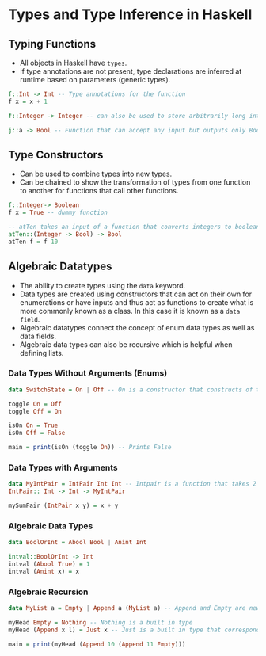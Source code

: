 # Types and Type Inference in Haskell

## Typing Functions
* All objects in Haskell have `types`.
* If type annotations are not present, type declarations are inferred at runtime based on parameters (generic types).
```haskell
f::Int -> Int -- Type annotations for the function
f x = x + 1

f::Integer -> Integer -- can also be used to store arbitrarily long integers

j::a -> Bool -- Function that can accept any input but outputs only Booleans, 'a' can be any other identifier
```

## Type Constructors
* Can be used to combine types into new types.
* Can be chained to show the transformation of types from one function to another for functions that call other functions.
```haskell
f::Integer-> Boolean
f x = True -- dummy function

-- atTen takes an input of a function that converts integers to booleans and returns a boolean which is the result of inputting 10 to the aforementioned function.
atTen::(Integer -> Bool) -> Bool
atTen f = f 10
```

## Algebraic Datatypes
* The ability to create types using the `data` keyword.
* Data types are created using constructors that can act on their own for enumerations or have inputs and thus act as functions to create what is more commonly known as a class. In this case it is known as a `data field`.
* Algebraic datatypes connect the concept of enum data types as well as data fields.
* Algebraic data types can also be recursive which is helpful when defining lists.

### Data Types Without Arguments (Enums)
```haskell
data SwitchState = On | Off -- On is a constructor that constructs of type SwitchState. This kind of no-input data can be used as enums.

toggle On = Off
toggle Off = On

isOn On = True
isOn Off = False

main = print(isOn (toggle On)) -- Prints False
```

### Data Types with Arguments
```haskell
data MyIntPair = IntPair Int Int -- Intpair is a function that takes 2 ints and returns a MyIntPair, essentially like:
IntPair:: Int -> Int -> MyIntPair

mySumPair (IntPair x y) = x + y
```

### Algebraic Data Types
```haskell
data BoolOrInt = Abool Bool | Anint Int

intval::BoolOrInt -> Int
intval (Abool True) = 1
intval (Anint x) = x
```

### Algebraic Recursion
```haskell
data MyList a = Empty | Append a (MyList a) -- Append and Empty are new constructors, MyList can either be Empty or be a function that takes a value and a previous list of values, thus appending it.

myHead Empty = Nothing -- Nothing is a built in type
myHead (Append x l) = Just x -- Just is a built in type that corresponds with Nothing to show that a value has been returned instead of Nothing.

main = print(myHead (Append 10 (Append 11 Empty)))
```